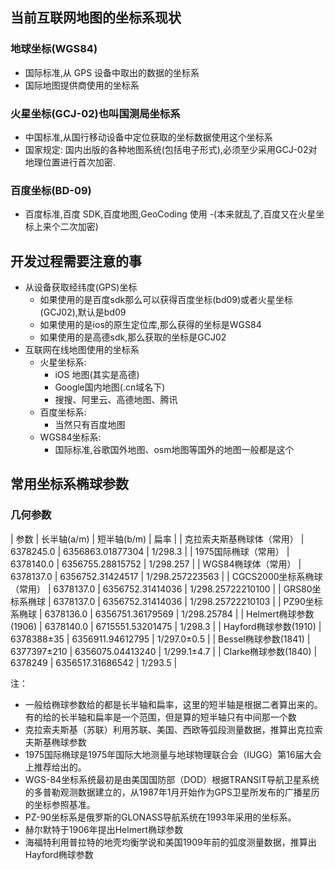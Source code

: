 ﻿## 当前互联网地图的坐标系现状
### 地球坐标(WGS84)
- 国际标准,从 GPS 设备中取出的数据的坐标系
- 国际地图提供商使用的坐标系

### 火星坐标(GCJ-02)也叫国测局坐标系
- 中国标准,从国行移动设备中定位获取的坐标数据使用这个坐标系
- 国家规定: 国内出版的各种地图系统(包括电子形式),必须至少采用GCJ-02对地理位置进行首次加密.

### 百度坐标(BD-09)
- 百度标准,百度 SDK,百度地图,GeoCoding 使用
-(本来就乱了,百度又在火星坐标上来个二次加密)

## 开发过程需要注意的事
- 从设备获取经纬度(GPS)坐标
    - 如果使用的是百度sdk那么可以获得百度坐标(bd09)或者火星坐标(GCJ02),默认是bd09
    - 如果使用的是ios的原生定位库,那么获得的坐标是WGS84
    - 如果使用的是高德sdk,那么获取的坐标是GCJ02
- 互联网在线地图使用的坐标系
	- 火星坐标系:
        - iOS 地图(其实是高德)
    	- Google国内地图(.cn域名下)
    	- 搜搜、阿里云、高德地图、腾讯
	- 百度坐标系:
    	- 当然只有百度地图
	- WGS84坐标系:
    	- 国际标准,谷歌国外地图、osm地图等国外的地图一般都是这个

## 常用坐标系椭球参数
### 几何参数
| 参数 | 长半轴(a/m) | 短半轴(b/m) | 扁率 |
| 克拉索夫斯基椭球体（常用） | 6378245.0 | 6356863.01877304 | 1/298.3 |
| 1975国际椭球（常用） | 6378140.0 | 6356755.28815752 | 1/298.257 |
| WGS84椭球体（常用） | 6378137.0 | 6356752.31424517 | 1/298.257223563 |
| CGCS2000坐标系椭球（常用） | 6378137.0 | 6356752.31414036 | 1/298.25722210100 |
| GRS80坐标系椭球 | 6378137.0 | 6356752.31414036 | 1/298.25722210103 |
| PZ90坐标系椭球 | 6378136.0 | 6356751.36179569 | 1/298.25784 |
| Helmert椭球参数(1906) | 6378140.0 | 6715551.53201475 | 1/298.3 |
| Hayford椭球参数(1910) | 6378388±35 | 6356911.94612795 | 1/297.0±0.5 |
| Bessel椭球参数(1841) | 6377397±210 | 6356075.04413240 | 1/299.1±4.7 |
| Clarke椭球参数(1840) | 6378249 | 6356517.31686542 | 1/293.5 |

注：
- 一般给椭球参数给的都是长半轴和扁率，这里的短半轴是根据二者算出来的。有的给的长半轴和扁率是一个范围，但是算的短半轴只有中间那一个数
- 克拉索夫斯基（苏联）利用苏联、美国、西欧等弧段测量数据，推算出克拉索夫斯基椭球参数
- 1975国际椭球是1975年国际大地测量与地球物理联合会（IUGG）第16届大会上推荐给出的。
- WGS-84坐标系统最初是由美国国防部（DOD）根据TRANSIT导航卫星系统的多普勒观测数据建立的，从1987年1月开始作为GPS卫星所发布的广播星历的坐标参照基准。
- PZ-90坐标系是俄罗斯的GLONASS导航系统在1993年采用的坐标系。
- 赫尔默特于1906年提出Helmert椭球参数
- 海福特利用普拉特的地壳均衡学说和美国1909年前的弧度测量数据，推算出Hayford椭球参数